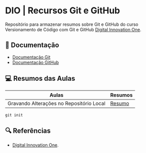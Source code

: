 # DIO | Recursos Git e GitHub

Repositório para armazenar resumos sobre Git e GitHub do curso Versionamento de Código com Git e GitHub [Digital Innovation One](https://www.dio.me/).

## 📖 Documentação
- [Documentação Git](https://git-scm.com/doc)
- [Documentação GitHub](https://docs.github.com/)

## 💻 Resumos das Aulas

| Aulas | Resumos |
|-------|---------|
| Gravando Alterações no Repositório Local | [Resumo]() |

```
git init
```

## 🔍 Referências
- [Digital Innovation One]().
